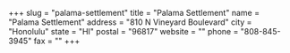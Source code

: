 +++
slug = "palama-settlement"
title = "Palama Settlement"
name = "Palama Settlement"
address = "810 N Vineyard Boulevard"
city = "Honolulu"
state = "HI"
postal = "96817"
website = ""
phone = "808-845-3945"
fax = ""
+++

